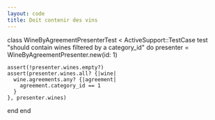 ```yaml
---
layout: code
title: Doit contenir des vins
---
```


class WineByAgreementPresenterTest < ActiveSupport::TestCase
  test "should contain wines filtered by a category_id" do
    presenter = WineByAgreementPresenter.new(id: 1)

    assert(!presenter.wines.empty?)
    assert(presenter.wines.all? {|wine| 
      wine.agreements.any? {|agreement| 
        agreement.category_id == 1
      }
    }, presenter.wines)
  end
end
